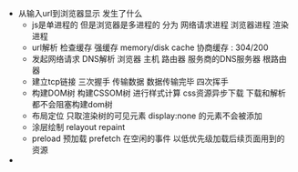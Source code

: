 - 从输入url到浏览器显示 发生了什么
    - js是单进程的 但是浏览器是多进程的 分为 网络请求进程 浏览器进程 渲染进程
    - url解析 检查缓存 强缓存 memory/disk cache 协商缓存 : 304/200 
    - 发起网络请求 DNS解析 浏览器 主机 路由器 服务商的DNS服务器 根路由器
    - 建立tcp链接 三次握手 传输数据 数据传输完毕 四次挥手
    - 构建DOM树 构建CSSOM树 进行样式计算 css资源异步下载 下载和解析都不会阻塞构建dom树
    - 布局定位 只取渲染树的可见元素 display:none 的元素不会被添加
    - 涂层绘制 relayout repaint
    - preload 预加载 prefetch 在空闲的事件 以低优先级加载后续页面用到的资源
- 